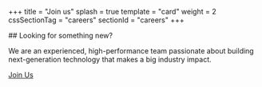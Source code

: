 +++
title = "Join us"
splash = true
template = "card"
weight = 2
cssSectionTag = "careers"
sectionId = "careers"
+++

<link rel='stylesheet' href='/styles/careers.css'/>
## Looking for something new?

We are an experienced, high-performance team passionate about building next-generation technology that makes a big industry impact.

<div class='button-control'>
    <a href='http://www.jobscore.com/jobs/skyportsystems' class='pure-button'>Join Us</a>
</div>